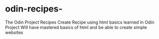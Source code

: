 # odin-recipes-
The Odin Project Recipes 
Create Recipe using html basics learned in Odin Project
Will have mastered basics of html and be able to create simple websites 
